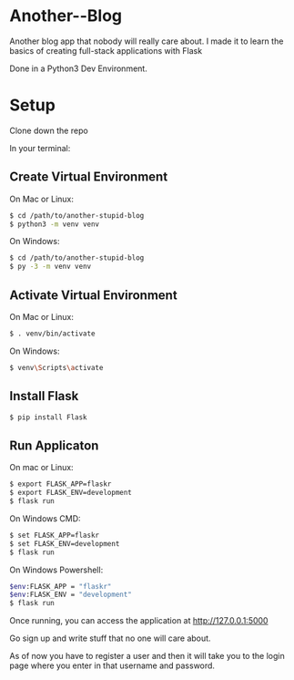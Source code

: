 # Another--Blog
Another blog app that nobody will really care about. I made it to learn the basics of creating full-stack applications with Flask

Done in a Python3 Dev Environment.

# Setup

Clone down the repo

In your terminal:

## Create Virtual Environment 

On Mac or Linux: 

```bash
$ cd /path/to/another-stupid-blog
$ python3 -m venv venv
```

On Windows:

```bash
$ cd /path/to/another-stupid-blog
$ py -3 -m venv venv
```

## Activate Virtual Environment

On Mac or Linux:

```bash
$ . venv/bin/activate
```

On Windows:

```bash
$ venv\Scripts\activate
```

## Install Flask 

```bash
$ pip install Flask
```

## Run Applicaton

On mac or Linux:

```bash
$ export FLASK_APP=flaskr
$ export FLASK_ENV=development
$ flask run
```

On Windows CMD:

```bash
$ set FLASK_APP=flaskr
$ set FLASK_ENV=development
$ flask run
```

On Windows Powershell:

```bash
$env:FLASK_APP = "flaskr"
$env:FLASK_ENV = "development"
$ flask run
```

Once running, you can access the application at http://127.0.0.1:5000 

Go sign up and write stuff that no one will care about.

As of now you have to register a user and then it will take you to the login page where you enter in that username and password.
